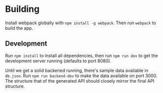 # Building
Install webpack globally with `npm install -g webpack`. Then run `webpack` to build the app.

## Development
Run `npm install` to install all dependencies, then run `npm run dev` to get the development server running (defaults to port 8080).

Until we get a solid backened running, there's sample data available in `db.json`. Run `npm run backend-dev` to make the data available on port 3000.
The structure that of the generated API should closely mirror the final API structure.